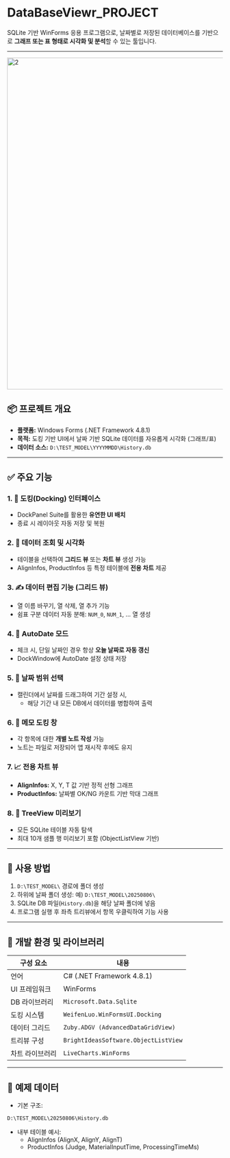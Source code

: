 # DataBaseViewr_PROJECT

SQLite 기반 WinForms 응용 프로그램으로, 날짜별로 저장된 데이터베이스를 기반으로
**그래프 또는 표 형태로 시각화 및 분석**할 수 있는 툴입니다.

---

<img width="1262" height="773" alt="2" src="https://github.com/user-attachments/assets/4938a7cb-b2b3-4d1b-a422-8f413f2f0d37" />

## 📦 프로젝트 개요

- **플랫폼:** Windows Forms (.NET Framework 4.8.1)
- **목적:** 도킹 기반 UI에서 날짜 기반 SQLite 데이터를 자유롭게 시각화 (그래프/표)
- **데이터 소스:** `D:\TEST_MODEL\YYYYMMDD\History.db`

---

## ✅ 주요 기능

### 1. 📌 도킹(Docking) 인터페이스
- DockPanel Suite를 활용한 **유연한 UI 배치**
- 종료 시 레이아웃 자동 저장 및 복원

### 2. 🧮 데이터 조회 및 시각화
- 테이블을 선택하여 **그리드 뷰** 또는 **차트 뷰** 생성 가능
- AlignInfos, ProductInfos 등 특정 테이블에 **전용 차트** 제공

### 3. ✍️ 데이터 편집 기능 (그리드 뷰)
- 열 이름 바꾸기, 열 삭제, 열 추가 기능
- 쉼표 구분 데이터 자동 분해: `NUM_0`, `NUM_1`, ... 열 생성

### 4. 🔄 AutoDate 모드
- 체크 시, 단일 날짜인 경우 항상 **오늘 날짜로 자동 갱신**
- DockWindow에 AutoDate 설정 상태 저장

### 5. 📅 날짜 범위 선택
- 캘린더에서 날짜를 드래그하여 기간 설정 시,
  - 해당 기간 내 모든 DB에서 데이터를 병합하여 출력

### 6. 📓 메모 도킹 창
- 각 항목에 대한 **개별 노트 작성** 가능
- 노트는 파일로 저장되어 앱 재시작 후에도 유지

### 7. 📈 전용 차트 뷰
- **AlignInfos:** X, Y, T 값 기반 정적 선형 그래프
- **ProductInfos:** 날짜별 OK/NG 카운트 기반 막대 그래프

### 8. 🌲 TreeView 미리보기
- 모든 SQLite 테이블 자동 탐색
- 최대 10개 샘플 행 미리보기 포함 (ObjectListView 기반)

---

## 🧰 사용 방법

1. `D:\TEST_MODEL\` 경로에 폴더 생성
2. 하위에 날짜 폴더 생성: 예) `D:\TEST_MODEL\20250806\`
3. SQLite DB 파일(`History.db`)을 해당 날짜 폴더에 넣음
4. 프로그램 실행 후 좌측 트리뷰에서 항목 우클릭하여 기능 사용

---

## 🔧 개발 환경 및 라이브러리

| 구성 요소 | 내용 |
|------------|------|
| 언어 | C# (.NET Framework 4.8.1) |
| UI 프레임워크 | WinForms |
| DB 라이브러리 | `Microsoft.Data.Sqlite` |
| 도킹 시스템 | `WeifenLuo.WinFormsUI.Docking` |
| 데이터 그리드 | `Zuby.ADGV (AdvancedDataGridView)` |
| 트리뷰 구성 | `BrightIdeasSoftware.ObjectListView` |
| 차트 라이브러리 | `LiveCharts.WinForms` |

---

## 📁 예제 데이터

- 기본 구조:
```
D:\TEST_MODEL\20250806\History.db
```
- 내부 테이블 예시:
  - AlignInfos (AlignX, AlignY, AlignT)
  - ProductInfos (Judge, MaterialInputTime, ProcessingTimeMs)
